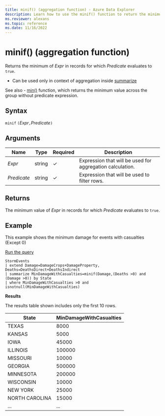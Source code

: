 ```yaml
---
title: minif() (aggregation function) - Azure Data Explorer
description: Learn how to use the minif() function to return the minimum value of an expression where the predicate evaluates to true.
ms.reviewer: alexans
ms.topic: reference
ms.date: 11/16/2022
---
```

# minif() (aggregation function)

Returns the minimum of *Expr* in records for which *Predicate* evaluates to `true`.

* Can be used only in context of aggregation inside [summarize](summarizeoperator.md)

See also - [min()](min-aggfunction.md) function, which returns the minimum value across the group without predicate expression.

## Syntax

 `minif` `(`*Expr*`,`*Predicate*`)`

## Arguments

| Name | Type | Required | Description |
|--|--|--|--|
| *Expr* | string | &check; | Expression that will be used for aggregation calculation. |
| *Predicate* | string | &check; | Expression that will be used to filter rows. |

## Returns

The minimum value of *Expr* in records for which *Predicate* evaluates to `true`.

## Example

This example shows the minimum damage for events with casualties (Except 0)

<a href="https://dataexplorer.azure.com/clusters/help/databases/Samples?query=H4sIAAAAAAAAA3WOsQ6CUAxFd7+iIwQGfwAXcHAwMWFwrlKlCa+Y16Ji/Hif1NXp3tvenrS1MYbtncR09QZ6GkkHDQa8UuVSx/GmhftD8hRtLqEhtF4rl4Yjna3wsJNuiQmnUwgY+UWwZ3HCka2vUSccjEmrwMKXzFdl5gDYrHPA9MZv/s05nGZoDY0gcR89xb/MVF+uWWU0mYYh+1PMPyFcEcH8AAAA" target="_blank">Run the query</a>

```kusto
StormEvents
| extend Damage=DamageCrops+DamageProperty, Deaths=DeathsDirect+DeathsIndirect
| summarize MinDamageWithCasualties=minif(Damage,(Deaths >0) and (Damage >0)) by State 
| where MinDamageWithCasualties >0 and isnotnull(MinDamageWithCasualties)
```

**Results**

The results table shown includes only the first 10 rows.

| State          | MinDamageWithCasualties |
| -------------- | ----------------------- |
| TEXAS          | 8000                    |
| KANSAS         | 5000                    |
| IOWA           | 45000                   |
| ILLINOIS       | 100000                  |
| MISSOURI       | 10000                   |
| GEORGIA        | 500000                  |
| MINNESOTA      | 200000                  |
| WISCONSIN      | 10000                   |
| NEW YORK       | 25000                   |
| NORTH CAROLINA | 15000                   |
| ... | ... |